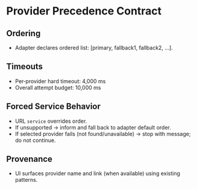 # Provider Precedence Contract

## Ordering

- Adapter declares ordered list: [primary, fallback1, fallback2, ...].

## Timeouts

- Per‑provider hard timeout: 4,000 ms
- Overall attempt budget: 10,000 ms

## Forced Service Behavior

- URL `service` overrides order.
- If unsupported → inform and fall back to adapter default order.
- If selected provider fails (not found/unavailable) → stop with message; do not continue.

## Provenance

- UI surfaces provider name and link (when available) using existing patterns.
